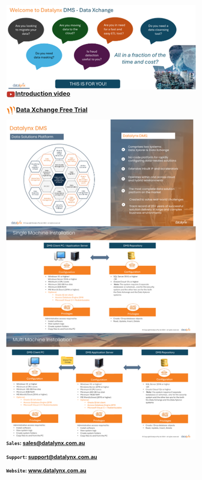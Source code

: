[<img src="https://github.com/Datalynx-Australia/Images/blob/main/IntroPg1_Xchange.png"
     alt="Datalynx PG1"
     style="float: left; margin-right: 10px;" />](https://www.datalynx.com.au/)

 ### [<img src="https://github.com/Datalynx-Australia/Images/blob/main/Youtube_24.png" align="left">](https://youtu.be/JYoUSzsCsdI) [Introduction video](https://youtu.be/JYoUSzsCsdI)


 ### [<img src="https://github.com/Datalynx-Australia/Images/blob/main/DataXplorer.png" align="left">](https://https://www.datalynx.com.au/xchange) [Data Xchange Free Trial](https://www.datalynx.com.au/xchange)



[<img src="https://github.com/Datalynx-Australia/Images/blob/main/IntroPg2.png"
     alt="Datalynx PG2"
     style="float: left; margin-right: 10px;" />](https://www.datalynx.com.au/)

[<img src="https://github.com/Datalynx-Australia/Images/blob/main/IntroPg3.png"
     alt="Datalynx PG3"
     style="float: left; margin-right: 10px;" />](https://www.datalynx.com.au/)

[<img src="https://github.com/Datalynx-Australia/Images/blob/main/IntroPg4.png"
     alt="Datalynx PG4"
     style="float: left; margin-right: 10px;" />](https://www.datalynx.com.au/)


 #### `Sales`:   sales@datalynx.com.au     
 #### `Support`: support@datalynx.com.au     
 #### `Website`: www.datalynx.com.au
